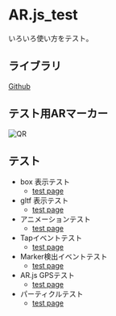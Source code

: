 # AR.js_test

いろいろ使い方をテスト。

## ライブラリ
[Github](https://github.com/jeromeetienne/AR.js)

## テスト用ARマーカー

![QR](https://gumigumih.github.io/AR.js_test/pattern-qr.png)


## テスト

- box 表示テスト
  - [test page](https://gumigumih.github.io/AR.js_test/boxTest/)
- gltf 表示テスト
  - [test page](https://gumigumih.github.io/AR.js_test/gltfTest/)
- アニメーションテスト
  - [test page](https://gumigumih.github.io/AR.js_test/animationTest/)
- Tapイベントテスト
  - [test page](https://gumigumih.github.io/AR.js_test/tapEventTest/)
- Marker検出イベントテスト
  - [test page](https://gumigumih.github.io/AR.js_test/markerEventTest/)
- AR.js GPSテスト
  - [test page](https://gumigumih.github.io/AR.js_test/LocationBaseTest/)
- パーティクルテスト
  - [test page](https://gumigumih.github.io/AR.js_test/particleTest/)
